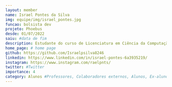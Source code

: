```yaml
---
layout: member
name: Israel Pontes da Silva
img: equipe/img/israel_pontes.jpg
funcao: bolsista dev
projeto: Phoebus 
desde: 01/07/2022
saiu: #data de fim
description: Estudante do curso de Licenciatura em Ciência da Computação na Universidade Federal da Paraíba (UFPB) - Campus IV, em Rio Tinto-PB, Tenho experiências com desenvolvimento de software, onde aprendi a projetar e implementar soluções eficientes para diversos contextos. Tenho habilidades em linguagens de programação como Java, JavaScript e TypeScript, e já trabalhei com tecnologias como Spring Boot, Angular, React e Wordpress, atualmente estudando nodeJS. Além disso, possuo conhecimentos em Banco de Dados MySQL, PostgreSQL, MongoDB, entre outros.
home_page: # home page
github: https://github.com/Israelpsilva8246
linkedin: https://www.linkedin.com/in/israel-pontes-6a3935219/
instagram: https://www.instagram.com/raelpnts/
twitter: #Twitter
importance: 4
category: Alunos #Professores, Colaboradores externos, Alunos, Ex-alunos
---
```

